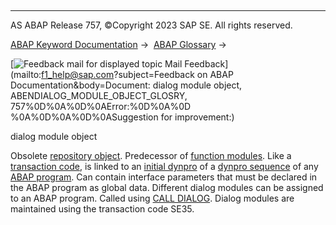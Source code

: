   

* * *

AS ABAP Release 757, ©Copyright 2023 SAP SE. All rights reserved.

[ABAP Keyword Documentation](https://help.sap.com/doc/abapdocu_757_index_htm/7.57/en-US/abenabap.htm) →  [ABAP Glossary](https://help.sap.com/doc/abapdocu_757_index_htm/7.57/en-US/abenabap_glossary.htm) → 

 [![](Mail.gif?object=Mail.gif&sap-language=EN "Feedback mail for displayed topic") Mail Feedback](mailto:f1_help@sap.com?subject=Feedback on ABAP Documentation&body=Document: dialog module object, ABENDIALOG_MODULE_OBJECT_GLOSRY, 757%0D%0A%0D%0AError:%0D%0A%0D
%0A%0D%0A%0D%0ASuggestion for improvement:)

dialog module object

Obsolete [repository object](https://help.sap.com/doc/abapdocu_757_index_htm/7.57/en-US/abenrepository_object_glosry.htm "Glossary Entry"). Predecessor of [function modules](https://help.sap.com/doc/abapdocu_757_index_htm/7.57/en-US/abenfunction_module_glosry.htm "Glossary Entry"). Like a [transaction code](https://help.sap.com/doc/abapdocu_757_index_htm/7.57/en-US/abentransaction_code_glosry.htm "Glossary Entry"), is linked to an [initial dynpro](https://help.sap.com/doc/abapdocu_757_index_htm/7.57/en-US/abeninitial_dynpro_glosry.htm "Glossary Entry") of a [dynpro sequence](https://help.sap.com/doc/abapdocu_757_index_htm/7.57/en-US/abendynpro_sequence_glosry.htm "Glossary Entry") of any [ABAP program](https://help.sap.com/doc/abapdocu_757_index_htm/7.57/en-US/abenabap_program_glosry.htm "Glossary Entry"). Can contain interface parameters that must be declared in the ABAP program as global data. Different dialog modules can be assigned to an ABAP program. Called using [CALL DIALOG](https://help.sap.com/doc/abapdocu_757_index_htm/7.57/en-US/abapcall_dialog.htm). Dialog modules are maintained using the transaction code SE35.